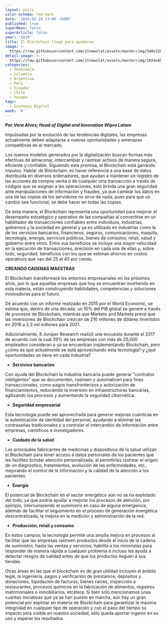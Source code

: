 ```yaml
---
layout: posts
color-schema: red-dark
date: '2019-02-18 13:06 -0400'
published: true
superNews: false
superArticle: false
year: '2019'
title: El Blockchain llegó para quedarse
image: >-
  https://raw.githubusercontent.com/itnewslat/assets/master/img/540x320/Block-Chain-p.jpg
detail-image: >-
  https://raw.githubusercontent.com/itnewslat/assets/master/img/1024x680/Block-Chain-g.jpg
categories:
  - Venezuela
  - Colombia
  - Argentina
  - Perú
  - Ecuador
  - Chile
  - Panama
tags:
  - Economía Digital
week: '8'
---
```

 
**Por:_Vera Alves; Head of Digital and Innovation Wipro Latam_**

Impulsadas por la evolución de las tendencias digitales, las empresas actualmente deben adaptarse a nuevas oportunidades y amenazas competitivas en el mercado.

Los nuevos modelos generados por la digitalización buscan formas más efectivas de almacenar, intercambiar y rastrear activos de manera segura, eficiente y confiable. Siguiendo esta premisa, el Blockchain está ganando impulso. 
Hablar de Blockchain, es hacer referencia a una base de datos distribuida en diversos ordenadores, que ayudan a mantener un registro de las acciones de compra-venta o de cualquier otra transacción a través de códigos que se asignan a las operaciones; esto brinda una gran seguridad ante manipulaciones de información y fraudes, ya que cambiar los datos en una de las copias de los servidores no sirve de nada, pues para que un cambio sea funcional, se debe hacer en todas las copias. 

De esta manera, el Blockchain representa una oportunidad para mejorar el desempeño estratégico y operativo de las compañías al convertirse en un habilitador de transacciones confiables entre individuos, industrias, gobiernos y la sociedad en general y ya es utilizado en industrias como la de los servicios bancarios, financieros, seguros, comunicaciones, maquila, tecnología, energía, servicios públicos, bienes de consumo, retail, salud y gobierno entre otros.  Entre sus beneficios se incluye una mayor velocidad en la ejecución de transacciones, precisión en cada una de ellas y, sobre todo, seguridad, beneficios con los que se estiman ahorros en costos operativos que van del 25 al 40 por ciento. 

**CREANDO CADENAS MAESTRAS**

El Blockchain transformará los entornos empresariales en los próximos años, por lo que aquellas empresas que hoy se encuentran invirtiendo en esta materia, están construyendo habilidades, competencias y soluciones innovadoras para el futuro.

De acuerdo con un informe realizado en 2015 por el World Economic, se estima que, dentro de una década, un 10% del PIB global se genere a través de procesos de Blockchain, mientras que Markets and Markets prevé que las inversiones de Blockchain crezcan de 210 millones de dólares invertidos en 2016 a 2.3 mil millones para 2021. 

Adicionalmente, 8 Juniper Research realizó una encuesta durante el 2017 de acuerdo con la cual 39% de las empresas con más de 20,000 empleados consideran o ya se encuentran implementando Blockchain, pero ¿cómo es que actualmente se está aprovechando esta tecnología? y ¿qué oportunidades se tiene en cada industria? 

-	**Servicios bancarios**

Con ayuda del Blockchain la industria bancaria puede generar "contratos inteligentes" que se documenten, rastreen y automaticen para fines transaccionales, como pagos transfronterizos y autorización de financiamientos, reduciendo la inversión en infraestructuras bancarias, agilizando los procesos y aumentando la seguridad cibernética.

-	**Seguridad empresarial**

Esta tecnología puede ser aprovechada para generar mejoras cuánticas en la autenticación de identidad del personal, ayudando a eliminar las contraseñas tradicionales y a controlar el intercambio de información entre empresas, científicos e investigadores.

-	**Cuidado de la salud**

Los principales fabricantes de medicinas y dispositivos de la salud utilizan el Blockchain para tener acceso a datos personales de los pacientes que les faciliten brindar atención personalizada, al permitirles rastrear el origen de un diagnóstico, tratamientos, evolución de las enfermedades, etc., mejorando el control de la información y la calidad de la atención a los pacientes.

-	**Energía** 

El potencial de Blockchain en el sector energético aún no se ha explotado del todo, ya que podría ayudar a mejorar los procesos de atención, por ejemplo, interrumpiendo el suministro en caso de alguna emergencia, además de facilitar el seguimiento en el proceso de generación energética descentralizada, la mejora en la medición y administración de la red.

-	**Producción, retail y consumo** 

En estos campos, la tecnología permite una amplia mejora en procesos al facilitar que las empresas rastreen productos desde el inicio de la cadena de suministro, hasta las ventas y servicios; habilita a los minoristas para responder de manera rápida a cualquier problema e incluso les ayuda a detectar riesgos de calidad antes de que los productos lleguen a sus tiendas. 

Otras áreas en las que el blockchain es de gran utilidad incluyen el ámbito legal, la ingeniería, pagos y verificación de préstamos, depósitos y donaciones, liquidación de facturas, bienes raíces, inspección a restaurantes, procesos químicos en la fabricación de alimentos, registros matrimoniales o inmobiliarios, etcétera. 
Si bien sólo mencionamos unas cuantas iniciativas que ya se han puesto en marcha, aún hay un gran potencial por explotar en materia de Blockchain para garantizar la máxima integridad en cualquier tipo de operación y con el paso del tiempo su impacto será visible en nuestra sociedad, sólo queda aportar ingenio en su uso y esperar los resultados. 